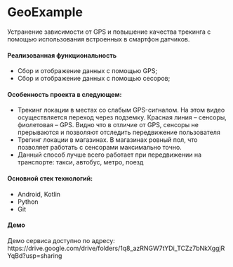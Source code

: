 # GeoExample

Устранение зависимости от GPS и повышение качества трекинга с помощью использования встроенных в смартфон датчиков.

<h4>Реализованная функциональность</h4>
<ul>
    <li>Сбор и отображение данных с помощью GPS;</li>
    <li>Сбор и отображение данных с помощью сесоров;</li>
</ul> 
<h4>Особенность проекта в следующем:</h4>
<ul>
 <li>Трекинг локации в местах со слабым GPS-сигналом. На этом видео осуществляется переход через подземку. Красная линия – сенсоры, фиолетовая – GPS. Видно что в отличие от GPS, сенсоры не прерываются и позволяют отследить передвижение пользователя</li>
 <li>Трегинг локации в магазинах. В магазинах ровный пол, что позволяет работать с сенсорами максимально точно.</li>
 <li>Данный способ лучше всего работает при передвижении на транспорте: такси, автобус, метро, поезд</li>  
</ul>
<h4>Основной стек технологий:</h4>
<ul>
  <li>Android, Kotlin</li>
  <li>Python</li>
	<li>Git</li>
</ul>

<h4>Демо</h4>
<p>Демо сервиса доступно по адресу: https://drive.google.com/drive/folders/1q8_azRNGW7tYDi_TCZz7bNkXggjRYqBd?usp=sharing </p>
